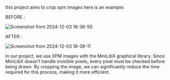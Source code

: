 this project aims to crop xpm images
here is an example:

BEFORE :

![Screenshot from 2024-12-03 18-36-50](https://github.com/user-attachments/assets/0def61db-9dad-43fb-a890-c3ae9c114b5e)

AFTER :

![Screenshot from 2024-12-03 18-38-11](https://github.com/user-attachments/assets/67e51b68-b7c8-4528-ba3d-ebb533913f74)

In our project, we use XPM images with the MiniLibX graphical library. Since MiniLibX doesn't handle invisible pixels,
every pixel must be checked before being drawn.
By cropping the image, we can significantly reduce the time required for this process, making it more efficient.
